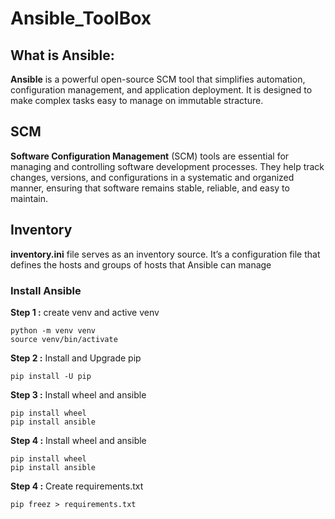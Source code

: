 # Ansible_ToolBox

## What is Ansible:
**Ansible** is a powerful open-source SCM tool that simplifies automation, configuration management, and application deployment. It is designed to make complex tasks easy to manage on immutable stracture.

## SCM
**Software Configuration Management** (SCM) tools are essential for managing and controlling software development processes. They help track changes, versions, and configurations in a systematic and organized manner, ensuring that software remains stable, reliable, and easy to maintain.

## Inventory
**inventory.ini** file serves as an inventory source. It’s a configuration file that defines the hosts and groups of hosts that Ansible can manage

### Install Ansible

**Step  1 :** create venv and active venv

    python -m venv venv 
    source venv/bin/activate

**Step 2 :** Install and Upgrade pip

    pip install -U pip 

**Step 3 :** Install wheel and ansible

    pip install wheel
    pip install ansible 

**Step 4 :** Install wheel and ansible 

    pip install wheel
    pip install ansible

**Step 4 :** Create requirements.txt  

    pip freez > requirements.txt 